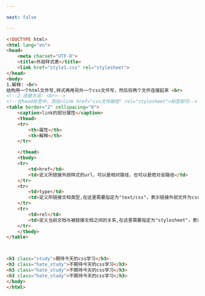 ```yaml
---

next: false

---
```




<BlogInfo id="43" title="20.外部样式表" author="白日梦想猿" pv=0 read_times=0 pre_cost_time="0分47秒" category="css学习" tag_list="['css学习']" create_time="2020.07.18 15:21:59" update_time="2020.07.18 15:44:37" />

```html
<!DOCTYPE html>
<html lang="en">
<head>
    <meta charset="UTF-8">
    <title>外部样式表</title>
    <link href="style1.css" rel="stylesheet">
</head>
<body>
1.解释: <br>
结构用一个html文件写,样式再用另外一个css文件写，然后将两个文件连接起来 <br>
<!--2.连接方法: <br>-->
<!--在head标签中，添加<link href="css文件路径" rel="stylesheet">标签即可-->
<table border="2" cellspacing="0">
    <caption>link的部分属性</caption>
    <thead>
    <tr>
        <th>属性</th>
        <th>解释</th>
    </tr>

    </thead>
    <tbody>
    <tr>
        <td>href</td>
        <td>定义所链接外部样式的url，可以是相对路径，也可以是绝对会路径</td>
    </tr>
    <tr>
        <td>type</td>
        <td>定义所链接文档类型,在这里需要指定为"text/css"，表示链接外部文件为css样式表</td>
    </tr>
    <tr>
        <td>rel</td>
        <td>定义当前文档与被链接文档之间的关系,在这里需要指定为"stylesheet"，表示被链接文档是一个样式表文件</td>
    </tr>
    </tbody>
</table>



<h3 class="study">期待今天的css学习</h3>
<h3 class="hate_study">不期待今天的css学习</h3>
<h3 class="hate_study">不期待今天的css学习</h3>
<h3 class="hate_study">不期待今天的css学习</h3>
</body>
</html>
```



<ActionBox />
